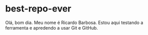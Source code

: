 # best-repo-ever
Olá, bom dia.
Meu nome é Ricardo Barbosa.
Estou aqui testando a ferramenta e apredendo a usar Git e GitHub.
